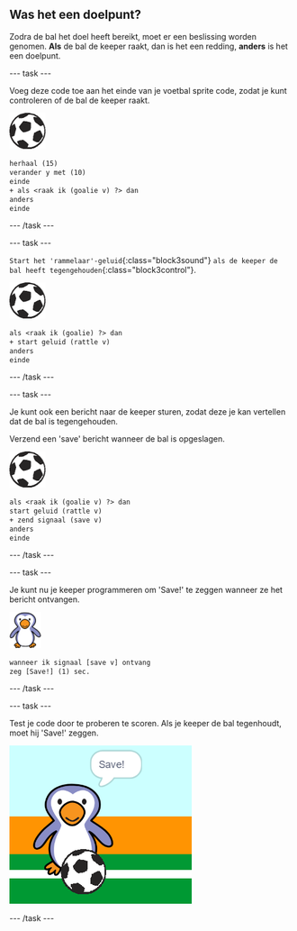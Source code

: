 ## Was het een doelpunt?

Zodra de bal het doel heeft bereikt, moet er een beslissing worden genomen. __Als__ de bal de keeper raakt, dan is het een redding, __anders__ is het een doelpunt.

--- task ---

Voeg deze code toe aan het einde van je voetbal sprite code, zodat je kunt controleren of de bal de keeper raakt.

![voetbal sprite](images/football-sprite.png)

```blocks3
herhaal (15)
verander y met (10)
einde
+ als <raak ik (goalie v) ?> dan
anders
einde
```

--- /task ---

--- task ---

`Start het 'rammelaar'-geluid`{:class="block3sound"} `als de keeper de bal heeft tegengehouden`{:class="block3control"}.

![voetbal sprite](images/football-sprite.png)

```blocks3
als <raak ik (goalie) ?> dan
+ start geluid (rattle v)
anders
einde
```

--- /task ---

--- task ---

Je kunt ook een bericht naar de keeper sturen, zodat deze je kan vertellen dat de bal is tegengehouden.

Verzend een 'save' bericht wanneer de bal is opgeslagen.

![voetbal sprite](images/football-sprite.png)

```blocks3
als <raak ik (goalie v) ?> dan
start geluid (rattle v)
+ zend signaal (save v)
anders
einde
```

--- /task ---

--- task ---

Je kunt nu je keeper programmeren om 'Save!' te zeggen wanneer ze het bericht ontvangen.

![keeper sprite](images/goalie-sprite.png)

```blocks3
wanneer ik signaal [save v] ontvang
zeg [Save!] (1) sec.
```

--- /task ---

--- task ---

Test je code door te proberen te scoren. Als je keeper de bal tegenhoudt, moet hij 'Save!' zeggen.

![schermafbeelding](images/goalie-save-test.png)

--- /task ---
